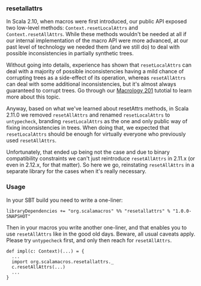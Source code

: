 ### resetallattrs

In Scala 2.10, when macros were first introduced, our public API exposed two low-level methods: `Context.resetLocalAttrs` and
`Context.resetAllAttrs`. While these methods wouldn't be needed at all if our internal implementation of the macro API were more advanced,
at our past level of technology we needed them (and we still do) to deal with possible inconsistencies in partially synthetic trees.

Without going into details, experience has shown that `resetLocalAttrs` can deal with a majority of possible inconsistencies
having a mild chance of corrupting trees as a side-effect of its operation, whereas `resetAllAttrs` can deal with some additional inconsistencies,
but it's almost always guaranteed to corrupt trees. Go through our [Macrology 201](https://github.com/scalamacros/macrology201)
tutotial to learn more about this topic.

Anyway, based on what we've learned about resetAttrs methods, in Scala 2.11.0 we removed `resetAllAttrs` and renamed `resetLocalAttrs`
to `untypecheck`, branding `resetLocalAttrs` as the one and only public way of fixing inconsistencies in trees.
When doing that, we expected that `resetLocalAttrs` should be enough for virtually everyone who previously used `resetAllAttrs`.

Unfortunately, that ended up being not the case and due to binary compatibility constraints we can't just reintroduce `resetAllAttrs` in 2.11.x
(or even in 2.12.x, for that matter). So here we go, reinstating `resetAllAttrs` in a separate library for the cases when it's really necessary.

### Usage

In your SBT build you need to write a one-liner:

```
libraryDependencies += "org.scalamacros" %% "resetallattrs" % "1.0.0-SNAPSHOT"
```

Then in your macros you write another one-liner, and that enables you to use `resetAllAttrs` like in the good old days.
Beware, all usual caveats apply. Please try `untypecheck` first, and only then reach for `resetAllAttrs`.

```
def impl(c: Context)(...) = {
  ...
  import org.scalamacros.resetallattrs._
  c.resetAllAttrs(...)
  ...
}
```
